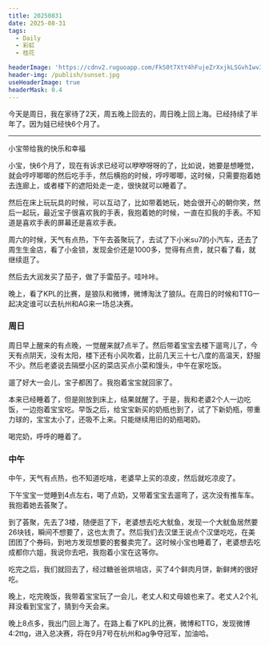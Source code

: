 ```yaml
---
title: 20250831
date: 2025-08-31
tags:
  - Daily
  - 彩虹
  - 桂花

headerImage: 'https://cdnv2.ruguoapp.com/FkS0t7XtY4hFujeZrXxjkLSGvhIwv3.jpg'
header-img: /publish/sunset.jpg
useHeaderImage: true
headerMask: 0.4
---
```


今天是周日，我在家待了2天，周五晚上回去的，周日晚上回上海。已经持续了半年了。因为娃已经快6个月了。

---

小宝带给我的快乐和幸福

小宝，快6个月了，现在有诉求已经可以咿咿呀呀的了，比如说，她要是想睡觉，就会哼哼唧唧的然后吃手手，然后横抱的时候，哼哼唧唧，这时候，只需要抱着她去连廊上，或者楼下的遮阳处走一走，很快就可以睡着了。

然后在床上玩玩具的时候，可以互动了，比如带着她玩，她会很开心的朝你笑，然后一起玩，最近宝子很喜欢我的手表，我抱着她的时候，一直在扣我的手表。不知道是喜欢手表的屏幕还是喜欢手表。

周六的时候，天气有点热，下午去荟聚玩了，去试了下小米su7的小汽车，还去了周生生金店，看了小金锁，发现金价还是1000多，觉得有点贵，就只看了看，就继续逛了。

然后去大润发买了茄子，做了手雷茄子。哇咔咔。

晚上，看了KPL的比赛，是狼队和微博，微博淘汰了狼队。在周日的时候和TTG一起决定谁可以去杭州和AG来一场总决赛。

### 周日

周日早上醒来的有点晚，一觉醒来就7点半了。然后带着宝宝去楼下遛弯儿了，今天有点阴天，没有太阳，楼下还有小风吹着，比前几天三十七八度的高温天，舒服不少。然后老婆说去隔壁小区的菜店买点小菜和馒头，中午在家吃饭。

遛了好大一会儿，宝子都困了。我抱着宝宝就回家了。

本来已经睡着了，但是刚放到床上，结果就醒了。于是，我和老婆2个人一边吃饭，一边抱着宝宝吃。早饭之后，给宝宝新买的奶瓶也到了，试了下新奶瓶，带重力球的，宝宝太小了，还吸不上来。只能继续用旧的奶瓶喝奶。

喝完奶，呼呼的睡着了。

### 中午

中午，天气有点热，也不知道吃啥，老婆早上买的凉皮，然后就吃凉皮了。

下午宝宝一觉睡到4点左右，喝了点奶，又带着宝宝去遛弯了，这次没有推车车。我抱着她去荟聚了。

到了荟聚，先去了3楼，随便逛了下，老婆想去吃大鱿鱼，发现一个大鱿鱼居然要26块钱，瞬间不想要了，这也太贵了。然后我们去汉堡王说点个汉堡吃吃，在美团团了个券码，到地方发现想要的套餐卖完了。这时候小宝也睡着了，老婆想去吃成都你六姐，我说你去吧，我抱着小宝在这等你。

吃完之后，我们就回去了，经过糖爸爸烘培店，买了4个鲜肉月饼，新鲜烤的很好吃。

晚上，吃完晚饭，我带着宝宝玩了一会儿，老丈人和丈母娘也来了。老丈人2个礼拜没看到宝宝了，猜到今天会来。

晚上8点多，我出门回上海了。在路上看了KPL的比赛，微博和TTG，发现微博4:2ttg，进入总决赛，将在9月7号在杭州和ag争夺冠军，加油哈。
